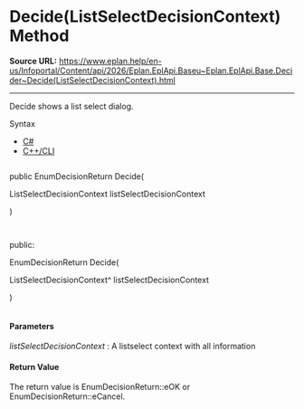 # Decide(ListSelectDecisionContext) Method

**Source URL:** https://www.eplan.help/en-us/Infoportal/Content/api/2026/Eplan.EplApi.Baseu~Eplan.EplApi.Base.Decider~Decide(ListSelectDecisionContext).html

---

Decide shows a list select dialog.

Syntax

- [C#](#i-syntax-CS)
- [C++/CLI](#i-syntax-CPP2005)

```
```
public EnumDecisionReturn Decide( 

   ListSelectDecisionContext listSelectDecisionContext

)
```
```

```
```
public:

EnumDecisionReturn Decide( 

   ListSelectDecisionContext^ listSelectDecisionContext

)
```
```

#### Parameters

*listSelectDecisionContext*
:   A listselect context with all information

#### Return Value

The return value is EnumDecisionReturn::eOK or EnumDecisionReturn::eCancel.
